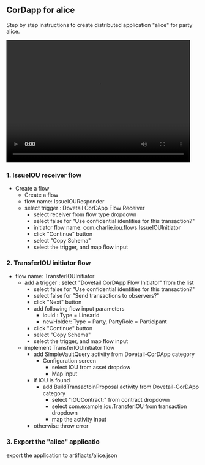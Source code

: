## CorDapp for alice
Step by step instructions to create distributed application "alice" for party alice.

<p><video width="480" height="320" controls="controls">
    <source src="videos/alice.mp4" type="video/mp4">
</video></p>

### 1. IssueIOU receiver flow
* Create a flow 
   * Create a flow 
   * flow name: IssueIOUResponder
   * select trigger : Dovetail CorDApp Flow Receiver
      * select receiver from flow type dropdown
      * select false for "Use confidential identities for this transaction?"
      * initiator flow name: com.charlie.iou.flows.IssueIOUInitiator
      * click "Continue" button
      * select "Copy Schema"
      * select the trigger, and map flow input

### 2. TransferIOU initiator flow

 * flow name: TransferIOUInitiator
   * add a trigger : select "Dovetail CorDApp Flow Initiator" from the list
      * select false for "Use confidential identities for this transaction?"
      * select false for "Send transactions to observers?"
      * click "Next" button
      * add following flow input parameters
         * iouId :    Type = LinearId
         * newHolder: Type = Party, PartyRole = Participant
      * click "Continue" button
      * select "Copy Schema"
      * select the trigger, and map flow input
   * implement TransferIOUInitiator flow
      * add SimpleVaultQuery activity from Dovetail-CorDApp category
        * Configuration screen
            * select IOU from asset dropdow
            * Map input
      * if IOU is found
        * add BuildTransactoinProposal activity from Dovetail-CorDApp category
            * select "IOUContract:" from contract dropdown
            * select com.example.iou.TransferIOU from transaction dropdown
            * map the activity input
      * otherwise throw error

### 3. Export the "alice" applicatio
export the application to artifiacts/alice.json


